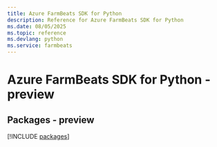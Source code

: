 ```yaml
---
title: Azure FarmBeats SDK for Python
description: Reference for Azure FarmBeats SDK for Python
ms.date: 08/05/2025
ms.topic: reference
ms.devlang: python
ms.service: farmbeats
---
```

# Azure FarmBeats SDK for Python - preview
## Packages - preview
[!INCLUDE [packages](farmbeats-index.md)]